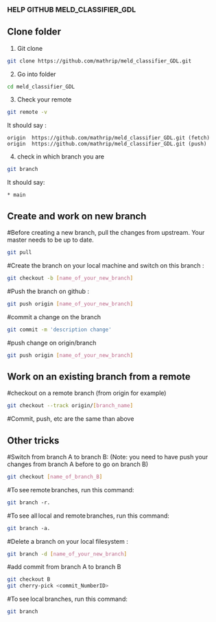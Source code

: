 ### HELP GITHUB MELD_CLASSIFIER_GDL

## Clone folder

1) Git clone
```bash
git clone https://github.com/mathrip/meld_classifier_GDL.git
```

2) Go into folder
```bash
cd meld_classifier_GDL
```

3) Check your remote
```bash
git remote -v 
```
It should say :
```
origin	https://github.com/mathrip/meld_classifier_GDL.git (fetch)
origin	https://github.com/mathrip/meld_classifier_GDL.git (push)
```

4) check in which branch you are
```bash
git branch
```
It should say:
```
* main
```

## Create and work on new branch
#Before creating a new branch, pull the changes from upstream. Your master needs to be up to date.
```bash
git pull
```

#Create the branch on your local machine and switch on this branch :
```bash
git checkout -b [name_of_your_new_branch]
```

#Push the branch on github :
```bash
git push origin [name_of_your_new_branch]
```

#commit a change on the branch
```bash
git commit -m 'description change'
```

#push change on origin/branch
```bash
git push origin [name_of_your_new_branch]
```

## Work on an existing branch from a remote

#checkout on a remote branch (from origin for example)
```bash
git checkout --track origin/[branch_name]
```

#Commit, push, etc are the same than above

## Other tricks

#Switch from branch A to branch B:
(Note: you need to have push your changes from branch A before to go on branch B)
```bash
git checkout [name_of_branch_B]
```

#To see remote branches, run this command:
```bash
git branch -r.
```

#To see all local and remote branches, run this command:
```bash
git branch -a.
```

#Delete a branch on your local filesystem :
```bash
git branch -d [name_of_your_new_branch]
```

#add commit from branch A to branch B
```bash
git checkout B
git cherry-pick <commit_NumberID>
```

#To see local branches, run this command: 
```bash
git branch
```

